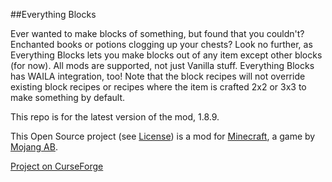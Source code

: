 ##Everything Blocks

Ever wanted to make blocks of something, but found that you couldn't? Enchanted books or potions clogging up your chests? Look no further, as Everything Blocks lets you make blocks out of any item except other blocks (for now). All mods are supported, not just Vanilla stuff. Everything Blocks has WAILA integration, too! Note that the block recipes will not override existing block recipes or recipes where the item is crafted 2x2 or 3x3 to make something by default.

This repo is for the latest version of the mod, 1.8.9.

This Open Source project (see [License](https://github.com/sblectric/EverythingBlocks/blob/master/license.md)) is a mod for [Minecraft](http://www.minecraft.net/), a game by [Mojang AB](http://mojang.com/).

[Project on CurseForge](http://minecraft.curseforge.com/projects/everything-blocks)

